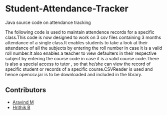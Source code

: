 # Student-Attendance-Tracker
Java source code on attendance tracking

The following code is used to maintain attendence records for a specific class.This code is now designed to work on 3 csv files containing 3 months attendance of a single class.It enables students to take a look at their attendance of all the subjects by entering the roll number in case it is a valid roll number.It also enables a teacher to view defaulters in their respective subject by entering the course code in case it is a valid course code.There is also a special access to tutor , so that he/she can view the record of specific student or records of a specific course.CSVReader is used and hence opencsv.jar is to be downloaded and included in the library.

## Contributors
- <a href="https://github.com/Aravindkrish25">Aravind M  </a>
- <a href="https://github.com/Hrithik1702">Hrithik B </a>